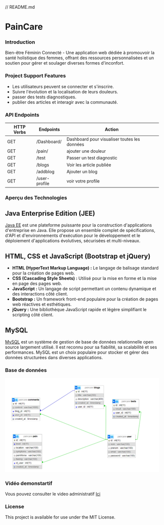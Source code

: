 // README.md
# PainCare
### Introduction
Bien-être Féminin Connecté - Une application web dédiée à promouvoir la santé holistique des femmes, offrant des ressources personnalisées et un soutien pour gérer et soulager diverses formes d'inconfort.
### Project Support Features
* Les utilisateurs peuvent se connecter et s'inscrire.
* Suivre l'évolution et la localisation de leurs douleurs.
* passer des tests diagnostiques.
* publier des articles et interagir avec la communauté.
### API Endpoints
| HTTP Verbs | Endpoints | Action |
| --- | --- | --- |
| GET | /Dashboard/ | Dashboard pour visualiser toutes les données |
| GET | /pain/ | ajouter une douleur |
| GET | /test | Passer un test diagnostic |
| GET | /blogs | Voir les article publiée |
| GET | /addblog | Ajouter un blog|
| GET | /user-profile| voir votre profile |


### Aperçu des Technologies
## Java Enterprise Edition (JEE)
[Java EE](https://www.oracle.com/java/technologies/java-ee-glance.html) est une plateforme puissante pour la construction d'applications d'entreprise en Java. Elle propose un ensemble complet de spécifications, d'API et d'environnements d'exécution pour le développement et le déploiement d'applications évolutives, sécurisées et multi-niveaux.

## HTML, CSS et JavaScript (Bootstrap et jQuery)
- **HTML (HyperText Markup Language) :** Le langage de balisage standard pour la création de pages web.
- **CSS (Cascading Style Sheets) :** Utilisé pour la mise en forme et la mise en page des pages web.
- **JavaScript :** Un langage de script permettant un contenu dynamique et des interactions côté client.
- **Bootstrap :** Un framework front-end populaire pour la création de pages web réactives et esthétiques.
- **jQuery :** Une bibliothèque JavaScript rapide et légère simplifiant le scripting côté client.
## MySQL
[MySQL](https://www.mysql.com/) est un système de gestion de base de données relationnelle open source largement utilisé. Il est reconnu pour sa fiabilité, sa scalabilité et ses performances. MySQL est un choix populaire pour stocker et gérer des données structurées dans diverses applications.

### Base de données
![Local Image](bd.png)

### Vidéo demonstartif
Vous pouvez consulter le video administratif [Ici](https://vimeo.com/902052981?share=copy)
### License
This project is available for use under the MIT License.